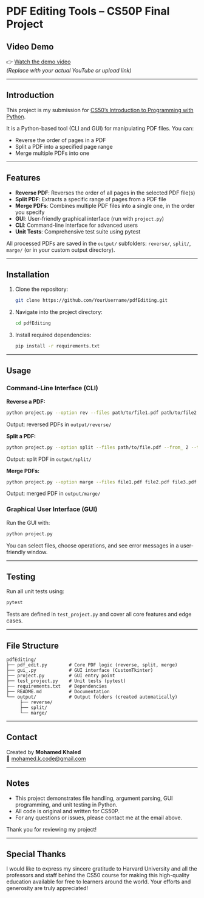 # PDF Editing Tools – CS50P Final Project

## Video Demo

👉 [Watch the demo video](https://your-video-link.com)  
*(Replace with your actual YouTube or upload link)*

---

## Introduction

This project is my submission for [CS50’s Introduction to Programming with Python](https://cs50.harvard.edu/python/project/).

It is a Python-based tool (CLI and GUI) for manipulating PDF files. You can:

- Reverse the order of pages in a PDF
- Split a PDF into a specified page range
- Merge multiple PDFs into one

---

## Features

- **Reverse PDF**: Reverses the order of all pages in the selected PDF file(s)
- **Split PDF**: Extracts a specific range of pages from a PDF file
- **Merge PDFs**: Combines multiple PDF files into a single one, in the order you specify
- **GUI**: User-friendly graphical interface (run with `project.py`)
- **CLI**: Command-line interface for advanced users
- **Unit Tests**: Comprehensive test suite using pytest

All processed PDFs are saved in the `output/` subfolders: `reverse/`, `split/`, `marge/` (or in your custom output directory).

---

## Installation

1. Clone the repository:
    ```bash
    git clone https://github.com/YourUsername/pdfEditing.git
    ```
2. Navigate into the project directory:
    ```bash
    cd pdfEditing
    ```
3. Install required dependencies:
    ```bash
    pip install -r requirements.txt
    ```

---

## Usage

### Command-Line Interface (CLI)

**Reverse a PDF:**
```bash
python project.py --option rev --files path/to/file1.pdf path/to/file2.pdf
```
Output: reversed PDFs in `output/reverse/`

**Split a PDF:**
```bash
python project.py --option split --files path/to/file.pdf --from_ 2 --to 5
```
Output: split PDF in `output/split/`

**Merge PDFs:**
```bash
python project.py --option marge --files file1.pdf file2.pdf file3.pdf
```
Output: merged PDF in `output/marge/`

### Graphical User Interface (GUI)

Run the GUI with:
```bash
python project.py
```
You can select files, choose operations, and see error messages in a user-friendly window.

---

## Testing

Run all unit tests using:
```bash
pytest
```
Tests are defined in `test_project.py` and cover all core features and edge cases.

---

## File Structure

```
pdfEditing/
├── pdf_edit.py        # Core PDF logic (reverse, split, merge)
├── gui_.py            # GUI interface (CustomTkinter)
├── project.py         # GUI entry point
├── test_project.py    # Unit tests (pytest)
├── requirements.txt   # Dependencies
├── README.md          # Documentation
└── output/            # Output folders (created automatically)
     ├── reverse/
     ├── split/
     └── marge/
```

---

## Contact

Created by **Mohamed Khaled**  
📩 mohamed.k.code@gmail.com

---

## Notes

- This project demonstrates file handling, argument parsing, GUI programming, and unit testing in Python.
- All code is original and written for CS50P.
- For any questions or issues, please contact me at the email above.

Thank you for reviewing my project!

---

## Special Thanks

I would like to express my sincere gratitude to Harvard University and all the professors and staff behind the CS50 course for making this high-quality education available for free to learners around the world. Your efforts and generosity are truly appreciated!
